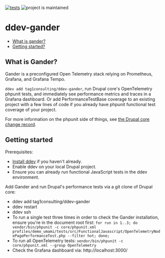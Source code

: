 [![tests](https://github.com/tag1consulting/ddev-gander/actions/workflows/tests.yml/badge.svg)](https://github.com/tag1consulting/ddev-gander/actions/workflows/tests.yml) ![project is maintained](https://img.shields.io/maintenance/yes/2024.svg)

# ddev-gander <!-- omit in toc -->

* [What is gander?](#what-is-ddev-gander)
* [Getting started?](#getting-started)

## What is Gander?

Gander is a preconfigured Open Telemetry stack relying on Prometheus, Grafana, and Grafana Tempo.

`ddev add tag1consulting/ddev-gander`, run Drupal core's OpenTelemetry phpunit tests, and immediately see performance metrics and traces in a Grafana dashboard. Or add PerformanceTestBase coverage to an existing project with a few lines of code if you already have phpunit functional test coverage of your project.

For more information on the phpunit side of things, see [the Drupal core change record](https://www.drupal.org/node/3366904).

## Getting started

Prerequisites:
* [Install ddev](https://ddev.readthedocs.io/en/latest/users/install/ddev-installation/) if you haven't already.
* Enable ddev on your local Drupal project.
* Ensure you can already run functional JavaScript tests in the ddev environment.

Add Gander and run Drupal's performance tests via a git clone of Drupal core:
* ddev add tag1consulting/ddev-gander
* ddev restart
* ddev ssh
* To run a single test three times in order to check the Gander installation, ensure you're in the document root first: `for run in 1..3; do vendor/bin/phpunit -c core/phpunit.xml profiles/demo_umami/tests/src/FunctionalJavascript/OpenTelemetryNodePagePerformanceTest.php --filter hot; done;`
* To run all OpenTelemetry tests: `vendor/bin/phpunit -c core/phpunit.xml --group OpenTelemetry`
* Check the Grafana dashboard via: http://localhost:3000/
